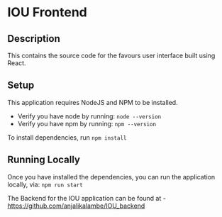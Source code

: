 # IOU Frontend

## Description

This contains the source code for the favours user interface built using React.

## Setup

This application requires NodeJS and NPM to be installed.

- Verify you have node by running: `node --version`
- Verify you have npm by running: `npm --version`

To install dependencies, run `npm install`

## Running Locally

Once you have installed the dependencies, you can run the application locally, via: `npm run start`

The Backend for the IOU application can be found at - https://github.com/anjalikalambe/IOU_backend